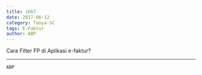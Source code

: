 ```yaml
---
title: 1667
date: 2017-06-12
category: Tanya-SC
tags: E-Faktur
author: ABP
---
```


Cara Filter FP di Aplikasi e-faktur?

---



`ABP`

